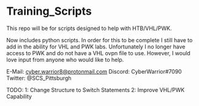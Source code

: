 # Training_Scripts
This repo will be for scripts designed to help with HTB/VHL/PWK.

Now includes python scripts. In order for this to be complete I still have to add in the ability for VHL and PWK labs. Unfortunately I no longer have access to PWK and do not have a VHL ovpn file to use. However, I would love input from anyone who would like to help.

E-Mail: cyber.warrior8@protonmail.com
Discord: CyberWarrior#7090
Twitter: @SCS_Pittsburgh

TODO:
1: Change Structure to Switch Statements
2: Improve VHL/PWK Capability
